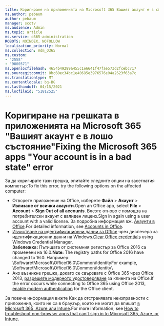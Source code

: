 ```yaml
---
title: Коригиране на приложенията на Microsoft 365 Вашият акаунт е в съобщение за лошо състояние
ms.author: pebaum
author: pebaum
manager: scotv
ms.audience: Admin
ms.topic: article
ms.service: o365-administration
ROBOTS: NOINDEX, NOFOLLOW
localization_priority: Normal
ms.collection: Adm_O365
ms.custom:
- "2558"
- "9000571"
ms.openlocfilehash: 4654b49289a455c1e6641f47fae573d2fcebc717
ms.sourcegitcommit: 8bc60ec34bc1e40685e3976576e04a2623f63a7c
ms.translationtype: MT
ms.contentlocale: bg-BG
ms.lasthandoff: 04/15/2021
ms.locfileid: "51812525"
---
```

# <a name="fixing-the-microsoft-365-apps-your-account-is-in-a-bad-state-error"></a><span data-ttu-id="0cd50-102">Коригиране на грешката в приложенията на Microsoft 365 "Вашият акаунт е в лошо състояние"</span><span class="sxs-lookup"><span data-stu-id="0cd50-102">Fixing the Microsoft 365 apps "Your account is in a bad state" error</span></span>

<span data-ttu-id="0cd50-103">За да коригирате тази грешка, опитайте следните опции на засегнатия компютър:</span><span class="sxs-lookup"><span data-stu-id="0cd50-103">To fix this error, try the following options on the affected computer:</span></span>

- <span data-ttu-id="0cd50-104">Отворете приложение на Office, изберете **Файл** > **Акаунт** > **Излизане от всички акаунти**.</span><span class="sxs-lookup"><span data-stu-id="0cd50-104">Open an Office app, select **File** > **Account** > **Sign Out of all accounts**.</span></span> <span data-ttu-id="0cd50-105">Влезте отново с помощта на потребителски акаунт с валиден лиценз.</span><span class="sxs-lookup"><span data-stu-id="0cd50-105">Sign in again using a user account with a valid license.</span></span> <span data-ttu-id="0cd50-106">За подробна информация вж. [Акаунти в Office](https://support.office.com/article/accounts-in-office-628ea040-f265-49de-b986-be09c3ebf8a9).</span><span class="sxs-lookup"><span data-stu-id="0cd50-106">For detailed information, see [Accounts in Office](https://support.office.com/article/accounts-in-office-628ea040-f265-49de-b986-be09c3ebf8a9).</span></span>
- <span data-ttu-id="0cd50-107">[Изчистване на идентификационни данни за Office](https://docs.microsoft.com/office/troubleshoot/error-messages/another-account-already-signed-in#step-3-clear-cached-credentials-on-the-computer) чрез диспечера за идентификационни данни на Windows.</span><span class="sxs-lookup"><span data-stu-id="0cd50-107">[Clear Office credentials](https://docs.microsoft.com/office/troubleshoot/error-messages/another-account-already-signed-in#step-3-clear-cached-credentials-on-the-computer) using Windows Credential Manager.</span></span><br>
  <span data-ttu-id="0cd50-108">**Забележка:** Пътищата от системния регистър за Office 2016 са променени на 16.0.</span><span class="sxs-lookup"><span data-stu-id="0cd50-108">**Note:** The registry paths for Office 2016 have changed to 16.0.</span></span> <span data-ttu-id="0cd50-109">Например \Software\Microsoft\Office\16.0\Common\Identity</span><span class="sxs-lookup"><span data-stu-id="0cd50-109">For example, \Software\Microsoft\Office\16.0\Common\Identity</span></span>\
- <span data-ttu-id="0cd50-110">Ако възникне грешка, докато се свързвате с Office 365 чрез Office 2013, [разрешете модерното удостоверяване](https://docs.microsoft.com/microsoft-365/admin/security-and-compliance/enable-modern-authentication) за клиента на Office.</span><span class="sxs-lookup"><span data-stu-id="0cd50-110">If the error occurs while connecting to Office 365 using Office 2013, [enable modern authentication](https://docs.microsoft.com/microsoft-365/admin/security-and-compliance/enable-modern-authentication) for the Office client.</span></span>

<span data-ttu-id="0cd50-111">За повече информация вижте Как да отстранявате неизправности с приложения, които не са в браузър, които не могат да впишат [в Microsoft 365, Azure или Intune](https://support.office.com/article/how-to-troubleshoot-non-browser-apps-that-can-t-sign-in-to-office-365-azure-or-intune-3ba1b268-66f6-462c-b0e5-070f5c2603c1).</span><span class="sxs-lookup"><span data-stu-id="0cd50-111">For more information, see [How to troubleshoot non-browser apps that can't sign in to Microsoft  365, Azure, or Intune](https://support.office.com/article/how-to-troubleshoot-non-browser-apps-that-can-t-sign-in-to-office-365-azure-or-intune-3ba1b268-66f6-462c-b0e5-070f5c2603c1).</span></span>

